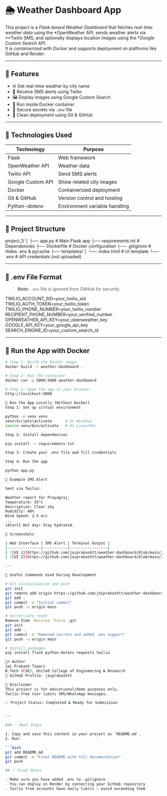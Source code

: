 # 🌦️ Weather Dashboard App

This project is a *Flask-based Weather Dashboard* that fetches *real-time weather data* using the *OpenWeather API, sends weather alerts via **Twilio SMS, and optionally displays location images using the **Google Custom Search API*.  
It is *containerized with Docker* and supports deployment on platforms like *GitHub* and *Render*.

---

## 🚀 Features

- 🌐 Get real-time weather by city name
- 📩 Receive SMS alerts using Twilio
- 🖼️ Display images using Google Custom Search
- 🐳 Run inside Docker container
- 🔐 Secure secrets via `.env` file
- 🧼 Clean deployment using Git & GitHub

---

## 🧰 Technologies Used

| Technology        | Purpose                          |
|------------------|----------------------------------|
| Flask            | Web framework                    |
| OpenWeather API  | Weather data                     |
| Twilio API       | Send SMS alerts                  |
| Google Custom API| Show related city images         |
| Docker           | Containerized deployment         |
| Git & GitHub     | Version control and hosting      |
| Python-dotenv    | Environment variable handling    |

---

## 📂 Project Structure

project_1/
│
├── app.py # Main Flask app
├── requirements.txt # Dependencies
├── Dockerfile # Docker configuration
├── .gitignore # Hides .env & pycache
├── templates/
│ └── index.html # UI template
└── .env # API credentials (not uploaded)


---

## 🔐 .env File Format

> **Note:** `.env` file is ignored from GitHub for security.

TWILIO_ACCOUNT_SID=your_twilio_sid
TWILIO_AUTH_TOKEN=your_twilio_token
TWILIO_PHONE_NUMBER=your_twilio_number
RECIPIENT_PHONE_NUMBER=your_verified_number
OPENWEATHER_API_KEY=your_openweather_key
GOOGLE_API_KEY=your_google_api_key
SEARCH_ENGINE_ID=your_custom_search_id


---

## 🐳 Run the App with Docker

```bash
# Step 1: Build the Docker image
docker build -t weather-dashboard .

# Step 2: Run the container
docker run -p 5000:5000 weather-dashboard

# Step 3: Open the app in your browser
http://localhost:5000

🧪 Run the App Locally (Without Docker)
Step 1: Set up virtual environment

python -m venv venv
venv\Scripts\activate      # On Windows
source venv/bin/activate   # On Linux/Mac

Step 2: Install dependencies

pip install -r requirements.txt

Step 3: Create your .env file and fill credentials

Step 4: Run the app

python app.py

💬 Example SMS Alert

Sent via Twilio:

Weather report for Prayagraj:
Temperature: 35°C
Description: Clear sky
Humidity: 48%
Wind Speed: 2.5 m/s
...
(Alert) Hot day! Stay hydrated.

📸 Screenshots

| Web Interface | SMS Alert | Terminal Output |
|---------------|-----------|-----------------|
| ![UI 1](https://github.com/jaiprakashtt/weather-dashboard/blob/main/2025-07-09%20(1).png) | ![SMS](https://github.com/jaiprakashtt/weather-dashboard/blob/main/2025-07-09%20(4).png) | ![Docker](https://github.com/jaiprakashtt/weather-dashboard/blob/main/2025-07-09%20(7).png) |
| ![UI 2](https://github.com/jaiprakashtt/weather-dashboard/blob/main/2025-07-09%20(2).png) | ![Twilio Error Log](https://github.com/jaiprakashtt/weather-dashboard/blob/main/2025-07-09%20(3).png) | — |

---

📝 Useful Commands Used During Development

# Git initialization and push
git init
git remote add origin https://github.com/jaiprakashtt/weather-dashboard.git
git add .
git commit -m "Initial commit"
git push -u origin main

# Secret-safe reset
Remove-Item -Recurse -Force .git
git init
git add .
git commit -m "Removed secrets and added .env support"
git push -u origin main

# Install packages
pip install flask python-dotenv requests twilio

🙋‍♂️ Author
Jai Prakash Tiwari
B.Tech (CSE), United College of Engineering & Research
🔗 GitHub Profile: jaiprakashtt

📢 Disclaimer
This project is for educational/demo purposes only.
Twilio free tier limits SMS/WhatsApp messages.

✅ Project Status: Completed & Ready for Submission


---

### ✅ Next Steps

1. Copy and save this content in your project as `README.md`.
2. Run:

```bash
git add README.md
git commit -m "Final README with full documentation"
git push

## ✅ Final Notes

- Make sure you have added .env to .gitignore
- You can deploy on Render by connecting your GitHub repository
- Twilio free accounts have daily limits — avoid exceeding them